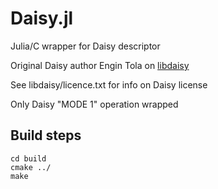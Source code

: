 # Daisy.jl
Julia/C wrapper for Daisy descriptor

Original Daisy author Engin Tola on [libdaisy](https://github.com/etola/libdaisy)

See libdaisy/licence.txt for info on Daisy license

Only Daisy "MODE 1" operation wrapped

## Build steps
```Shell
cd build
cmake ../
make
```
